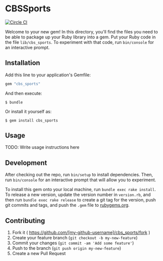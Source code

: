 # CBSSports
[![Circle CI](https://circleci.com/gh/mikeastock/cbs_sports/tree/master.svg?style=svg)](https://circleci.com/gh/mikeastock/cbs_sports/tree/master)

Welcome to your new gem! In this directory, you'll find the files you need to be able to package up your Ruby library into a gem. Put your Ruby code in the file `lib/cbs_sports`. To experiment with that code, run `bin/console` for an interactive prompt.

## Installation

Add this line to your application's Gemfile:

```ruby
gem "cbs_sports"
```

And then execute:

    $ bundle

Or install it yourself as:

    $ gem install cbs_sports

## Usage

TODO: Write usage instructions here

## Development

After checking out the repo, run `bin/setup` to install dependencies. Then, run `bin/console` for an interactive prompt that will allow you to experiment.

To install this gem onto your local machine, run `bundle exec rake install`. To release a new version, update the version number in `version.rb`, and then run `bundle exec rake release` to create a git tag for the version, push git commits and tags, and push the `.gem` file to [rubygems.org](https://rubygems.org).

## Contributing

1. Fork it ( https://github.com/[my-github-username]/cbs_sports/fork )
2. Create your feature branch (`git checkout -b my-new-feature`)
3. Commit your changes (`git commit -am 'Add some feature'`)
4. Push to the branch (`git push origin my-new-feature`)
5. Create a new Pull Request
